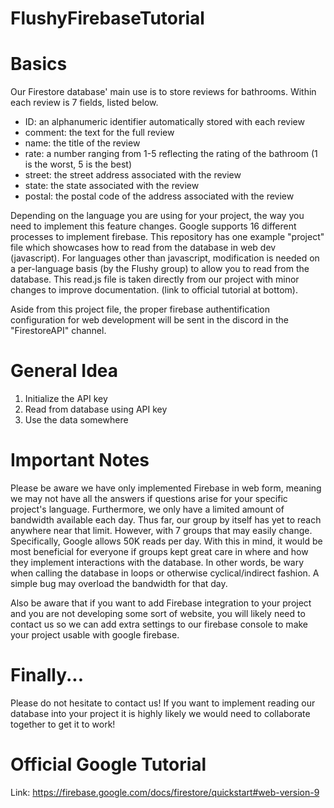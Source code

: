 # FlushyFirebaseTutorial

# Basics
Our Firestore database' main use is to store reviews for bathrooms. Within each review is 7 fields, listed below.
<ul>
  <li> ID: an alphanumeric identifier automatically stored with each review </li>
  <li> comment: the text for the full review </li>
  <li> name: the title of the review </li>
  <li> rate: a number ranging from 1-5 reflecting the rating of the bathroom (1 is the worst, 5 is the best) </li>
  <li> street: the street address associated with the review </li>
  <li> state: the state associated with the review </li>
  <li> postal: the postal code of the address associated with the review </li>
</ul>

Depending on the language you are using for your project, the way you need to implement this feature changes. Google supports 16 different processes to implement firebase. This repository has one example "project" file which showcases how to read from the database in web dev (javascript). For languages other than javascript, modification is needed on a per-language basis (by the Flushy group) to allow you to read from the database. This read.js file is taken directly from our project with minor changes to improve documentation. (link to official tutorial at bottom). 

Aside from this project file, the proper firebase authentification configuration for web development will be sent in the discord in the "FirestoreAPI" channel.

# General Idea
<ol>
  <li> Initialize the API key </li>
  <li> Read from database using API key  </li>
  <li> Use the data somewhere </li>
</ol>

<h1> Important Notes </h1>
Please be aware we have only implemented Firebase in web form, meaning we may not have all the answers if questions arise for your specific project's language. Furthermore, we only have a limited amount of bandwidth available each day. Thus far, our group by itself has yet to reach anywhere near that limit. However, with 7 groups that may easily change. Specifically, Google allows 50K reads per day. With this in mind, it would be most beneficial for everyone if groups kept great care in where and how they implement interactions with the database. In other words, be wary when calling the database in loops or otherwise cyclical/indirect fashion. A simple bug may overload the bandwidth for that day. 

Also be aware that if you want to add Firebase integration to your project and you are not developing some sort of website, you will likely need to contact us so we can add extra settings to our firebase console to make your project usable with google firebase.

# Finally...
Please do not hesitate to contact us! If you want to implement reading our database into your project it is highly likely we would need to collaborate together to get it to work!

# Official Google Tutorial
Link: https://firebase.google.com/docs/firestore/quickstart#web-version-9

